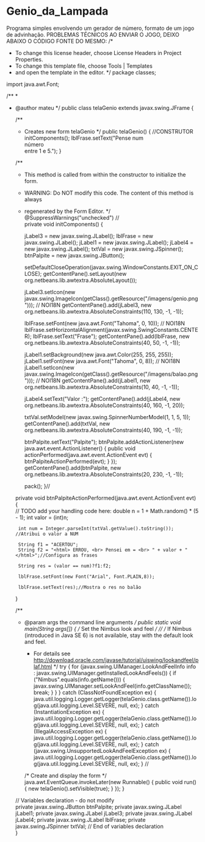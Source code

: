 # Genio_da_Lampada
 Programa simples envolvendo um gerador de número, formato de um jogo de advinhação.
PROBLEMAS TÉCNICOS AO ENVIAR O  JOGO, DEIXO ABAIXO O CÓDIGO FONTE DO MESMO:
/*
 * To change this license header, choose License Headers in Project Properties.
 * To change this template file, choose Tools | Templates
 * and open the template in the editor.
 */
package classes;

import java.awt.Font;

/**
 *
 * @author mateu
 */
public class telaGenio extends javax.swing.JFrame {

    /**
     * Creates new form telaGenio
     */
    public telaGenio() { //CONSTRUTOR
        initComponents();
        lblFrase.setText("<html>Pense num <br> número <br> entre 1 e 5.</html>");
    }

    /**
     * This method is called from within the constructor to initialize the form.
     * WARNING: Do NOT modify this code. The content of this method is always
     * regenerated by the Form Editor.
     */
    @SuppressWarnings("unchecked")
    // <editor-fold defaultstate="collapsed" desc="Generated Code">                          
    private void initComponents() {

        jLabel3 = new javax.swing.JLabel();
        lblFrase = new javax.swing.JLabel();
        jLabel1 = new javax.swing.JLabel();
        jLabel4 = new javax.swing.JLabel();
        txtVal = new javax.swing.JSpinner();
        btnPalpite = new javax.swing.JButton();

        setDefaultCloseOperation(javax.swing.WindowConstants.EXIT_ON_CLOSE);
        getContentPane().setLayout(new org.netbeans.lib.awtextra.AbsoluteLayout());

        jLabel3.setIcon(new javax.swing.ImageIcon(getClass().getResource("/imagens/genio.png"))); // NOI18N
        getContentPane().add(jLabel3, new org.netbeans.lib.awtextra.AbsoluteConstraints(110, 130, -1, -1));

        lblFrase.setFont(new java.awt.Font("Tahoma", 0, 10)); // NOI18N
        lblFrase.setHorizontalAlignment(javax.swing.SwingConstants.CENTER);
        lblFrase.setText("Frase");
        getContentPane().add(lblFrase, new org.netbeans.lib.awtextra.AbsoluteConstraints(40, 50, -1, -1));

        jLabel1.setBackground(new java.awt.Color(255, 255, 255));
        jLabel1.setFont(new java.awt.Font("Tahoma", 0, 8)); // NOI18N
        jLabel1.setIcon(new javax.swing.ImageIcon(getClass().getResource("/imagens/balao.png"))); // NOI18N
        getContentPane().add(jLabel1, new org.netbeans.lib.awtextra.AbsoluteConstraints(10, 40, -1, -1));

        jLabel4.setText("Valor :");
        getContentPane().add(jLabel4, new org.netbeans.lib.awtextra.AbsoluteConstraints(40, 160, -1, 20));

        txtVal.setModel(new javax.swing.SpinnerNumberModel(1, 1, 5, 1));
        getContentPane().add(txtVal, new org.netbeans.lib.awtextra.AbsoluteConstraints(40, 190, -1, -1));

        btnPalpite.setText("Palpite");
        btnPalpite.addActionListener(new java.awt.event.ActionListener() {
            public void actionPerformed(java.awt.event.ActionEvent evt) {
                btnPalpiteActionPerformed(evt);
            }
        });
        getContentPane().add(btnPalpite, new org.netbeans.lib.awtextra.AbsoluteConstraints(20, 230, -1, -1));

        pack();
    }// </editor-fold>                        

    private void btnPalpiteActionPerformed(java.awt.event.ActionEvent evt) {                                           
        // TODO add your handling code here:
        double n = 1 + Math.random() * (5 - 1);
        int valor = (int)n;
        
        int num = Integer.parseInt(txtVal.getValue().toString()); //Atribui o valor a NUM 
        
        String f1 = "ACERTOU";
        String f2 = "<html> ERROU, <br> Pensei em = <br> " + valor + "</html>";//Configura as frases
        
        String res = (valor == num)?f1:f2;
        
        lblFrase.setFont(new Font("Arial", Font.PLAIN,8));
        
        lblFrase.setText(res);//Mostra o res no balão
    }                                          

    /**
     * @param args the command line arguments
     */
    public static void main(String args[]) {
        /* Set the Nimbus look and feel */
        //<editor-fold defaultstate="collapsed" desc=" Look and feel setting code (optional) ">
        /* If Nimbus (introduced in Java SE 6) is not available, stay with the default look and feel.
         * For details see http://download.oracle.com/javase/tutorial/uiswing/lookandfeel/plaf.html 
         */
        try {
            for (javax.swing.UIManager.LookAndFeelInfo info : javax.swing.UIManager.getInstalledLookAndFeels()) {
                if ("Nimbus".equals(info.getName())) {
                    javax.swing.UIManager.setLookAndFeel(info.getClassName());
                    break;
                }
            }
        } catch (ClassNotFoundException ex) {
            java.util.logging.Logger.getLogger(telaGenio.class.getName()).log(java.util.logging.Level.SEVERE, null, ex);
        } catch (InstantiationException ex) {
            java.util.logging.Logger.getLogger(telaGenio.class.getName()).log(java.util.logging.Level.SEVERE, null, ex);
        } catch (IllegalAccessException ex) {
            java.util.logging.Logger.getLogger(telaGenio.class.getName()).log(java.util.logging.Level.SEVERE, null, ex);
        } catch (javax.swing.UnsupportedLookAndFeelException ex) {
            java.util.logging.Logger.getLogger(telaGenio.class.getName()).log(java.util.logging.Level.SEVERE, null, ex);
        }
        //</editor-fold>

        /* Create and display the form */
        java.awt.EventQueue.invokeLater(new Runnable() {
            public void run() {
                new telaGenio().setVisible(true);
            }
        });
    }

    // Variables declaration - do not modify                     
    private javax.swing.JButton btnPalpite;
    private javax.swing.JLabel jLabel1;
    private javax.swing.JLabel jLabel3;
    private javax.swing.JLabel jLabel4;
    private javax.swing.JLabel lblFrase;
    private javax.swing.JSpinner txtVal;
    // End of variables declaration                   
}
